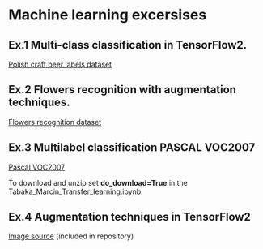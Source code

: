# Machine learning excersises

## Ex.1 Multi-class classification in TensorFlow2.

[Polish craft beer labels dataset](https://www.kaggle.com/zozolla/polish-craft-beer-labels)

## Ex.2 Flowers recognition with augmentation techniques. 

[Flowers recognition dataset](https://www.kaggle.com/alxmamaev/flowers-recognition)

## Ex.3 Multilabel classification PASCAL VOC2007

[Pascal VOC2007](http://host.robots.ox.ac.uk/pascal/VOC/voc2007/)

To download and unzip set **do_download=True** in the Tabaka_Marcin_Transfer_learning.ipynb.

## Ex.4 Augmentation techniques in TensorFlow2

[Image source](https://www.wikiart.org/en/alphonse-mucha/winter-1896) (included in repository)
